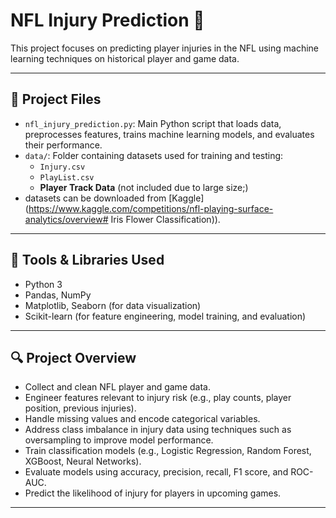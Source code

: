 # NFL Injury Prediction 🏈

This project focuses on predicting player injuries in the NFL using machine learning techniques on historical player and game data.

---

## 📂 Project Files

- `nfl_injury_prediction.py`: Main Python script that loads data, preprocesses features, trains machine learning models, and evaluates their performance.
- `data/`: Folder containing datasets used for training and testing:
  - `Injury.csv`
  - `PlayList.csv`
  - **Player Track Data** (not included due to large size;)
- datasets can be downloaded from [Kaggle](https://www.kaggle.com/competitions/nfl-playing-surface-analytics/overview# Iris Flower Classification)).

---

## 🧰 Tools & Libraries Used

- Python 3
- Pandas, NumPy
- Matplotlib, Seaborn (for data visualization)
- Scikit-learn (for feature engineering, model training, and evaluation)

---

## 🔍 Project Overview

- Collect and clean NFL player and game data.
- Engineer features relevant to injury risk (e.g., play counts, player position, previous injuries).
- Handle missing values and encode categorical variables.
- Address class imbalance in injury data using techniques such as oversampling to improve model performance.
- Train classification models (e.g., Logistic Regression, Random Forest, XGBoost, Neural Networks).
- Evaluate models using accuracy, precision, recall, F1 score, and ROC-AUC.
- Predict the likelihood of injury for players in upcoming games.

---
